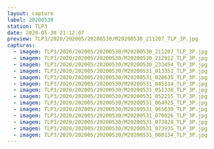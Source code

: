 ```yaml
---
layout: capture
label: 20200530
station: TLP3
date: 2020-05-30 21:12:07
preview: TLP3/2020/202005/20200530/M20200530_211207_TLP_3P.jpg
capturas:
  - imagem: TLP3/2020/202005/20200530/M20200530_211207_TLP_3P.jpg
  - imagem: TLP3/2020/202005/20200530/M20200530_212912_TLP_3P.jpg
  - imagem: TLP3/2020/202005/20200530/M20200530_233454_TLP_3P.jpg
  - imagem: TLP3/2020/202005/20200530/M20200531_013351_TLP_3P.jpg
  - imagem: TLP3/2020/202005/20200530/M20200531_020635_TLP_3P.jpg
  - imagem: TLP3/2020/202005/20200530/M20200531_045314_TLP_3P.jpg
  - imagem: TLP3/2020/202005/20200530/M20200531_051338_TLP_3P.jpg
  - imagem: TLP3/2020/202005/20200530/M20200531_052215_TLP_3P.jpg
  - imagem: TLP3/2020/202005/20200530/M20200531_064925_TLP_3P.jpg
  - imagem: TLP3/2020/202005/20200530/M20200531_065630_TLP_3P.jpg
  - imagem: TLP3/2020/202005/20200530/M20200531_070026_TLP_3P.jpg
  - imagem: TLP3/2020/202005/20200530/M20200531_073828_TLP_3P.jpg
  - imagem: TLP3/2020/202005/20200530/M20200531_073935_TLP_3P.jpg
  - imagem: TLP3/2020/202005/20200530/M20200531_080134_TLP_3P.jpg
---
```

